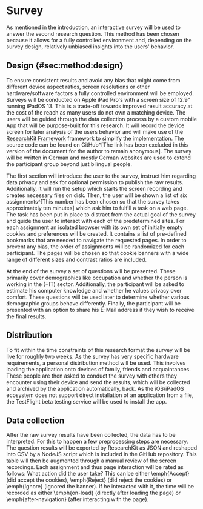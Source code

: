 # Survey

As mentioned in the introduction, an interactive survey will be used to answer the second research question. This method has been chosen because it allows for a fully controlled environment and, depending on the survey design, relatively unbiased insights into the users' behavior.

## Design {#sec:method:design}

To ensure consistent results and avoid any bias that might come from different device aspect ratios, screen resolutions or other hardware/software factors a fully controlled environment will be employed. Surveys will be conducted on Apple iPad Pro's with a screen size of 12.9" running iPadOS 13. This is a trade-off towards improved result accuracy at the cost of the reach as many users do not own a matching device. The users will be guided through the data collection process by a custom mobile App that will be purpose-built for this research. It will record the device screen for later analysis of the users behavior and will make use of the [ResearchKit Framework](http://researchkit.org) framework to simplify the implementation. The source code can be found on GitHub^[The link has been excluded in this version of the document for the author to remain anonymous]. The survey will be written in German and mostly German websites are used to extend the participant group beyond just bilingual people.

The first section will introduce the user to the survey, instruct him regarding data privacy and ask for optional permission to publish the raw results. Additionally, it will run the setup which starts the screen recording and creates necessary files on disk. Then, the user will be shown a list of six assignments^[This number has been chosen so that the survey takes approximately ten minutes] which ask him to fulfill a task on a web page. The task has been put in place to distract from the actual goal of the survey and guide the user to interact with each of the predetermined sites. For each assignment an isolated browser with its own set of initially empty cookies and preferences will be created. It contains a list of pre-defined bookmarks that are needed to navigate the requested pages. In order to prevent any bias, the order of assignments will be randomized for each participant. The pages will be chosen so that cookie banners with a wide range of different sizes and contrast ratios are included.

At the end of the survey a set of questions will be presented. These primarily cover demographics like occupation and whether the person is working in the (+IT) sector. Additionally, the participant will be asked to estimate his computer knowledge and whether he values privacy over comfort. These questions will be used later to determine whether various demographic groups behave differently. Finally, the participant will be presented with an option to share his E-Mail address if they wish to receive the final results.

## Distribution

To fit within the time constraints of this research format the survey will be live for roughly two weeks. As the survey has very specific hardware requirements, a personal distribution method will be used. This involves loading the application onto devices of family, friends and acquaintances. These people are then asked to conduct the survey with others they encounter using their device and send the results, which will be collected and archived by the application automatically, back. As the iOS/iPadOS ecosystem does not support direct installation of an application from a file, the TestFlight beta testing service will be used to install the app.

## Data collection

After the raw survey results have been collected, the data has to be interpreted. For this to happen a few preprocessing steps are necessary. The question results will be exported by ResearchKit as JSON and reshaped into CSV by a NodeJS script which is included in the GitHub repository. This table will then be augmented through a manual review of the screen recordings. Each assignment and thus page interaction will be rated as follows: What action did the user take? This can be either \emph{Accept} (did accept the cookies), \emph{Reject} (did reject the cookies) or \emph{Ignore} (ignored the banner). If he interacted with it, the time will be recorded as either \emph{on-load} (directly after loading the page) or \emph{after-navigation} (after interacting with the page).
